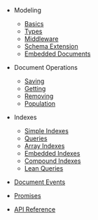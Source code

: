 - Modeling
  - [Basics](/modeling)
  - [Types](/types)
  - [Middleware](/middleware)
  - [Schema Extension](/extend)
  - [Embedded Documents ](/embedded)  

- Document Operations
  - [Saving](/saving)
  - [Getting](/getting)
  - [Removing](/removing)
  - [Population](/population)

- Indexes
  - [Simple Indexes](/simple_indexes)
  - [Queries](/queries)
  - [Array Indexes](/array_indexes)
  - [Embedded Indexes](/embedded_indexes)
  - [Compound Indexes](/compound)
  - [Lean Queries](/lean_queries)

- [Document Events](/events)
- [Promises](/promises)
- [API Reference](/api)
